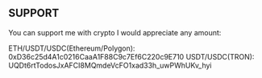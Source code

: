 ## SUPPORT 

You can support me with crypto I would appreciate any amount:

ETH/USDT/USDC(Ethereum/Polygon): 0xD36c25d4A1c0216CaaA1F88C9c7Ef6C220c9E710
USDT/USDC(TRON): UQDt6rtTodosJxAFCI8MQmdeVcFO1xad33h_uwPWhUKv_hyi
